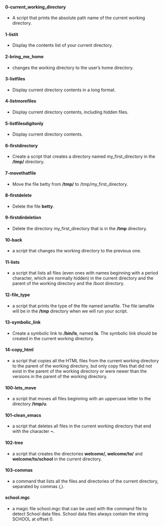 
#### 0-current_working_directory
* A script that prints the absolute path name of the current working directory.

#### 1-listit
* Display the contents list of your current directory.

#### 2-bring_me_home
* changes the working directory to the user’s home directory.

#### 3-listfiles
* Display current directory contents in a long format.

#### 4-listmorefiles
* Display current directory contents, including hidden files.

#### 5-listfilesdigitonly
* Display current directory contents.

#### 6-firstdirectory
* Create a script that creates a directory named my_first_directory in the **/tmp/** directory.

#### 7-movethatfile
* Move the file betty from **/tmp/** to /tmp/my_first_directory.

#### 8-firstdelete
* Delete the file **betty**.

#### 9-firstdirdeletion
* Delete the directory my_first_directory that is in the **/tmp** directory.

#### 10-back
* a script that changes the working directory to the previous one.

#### 11-lists
* a script that lists all files (even ones with names beginning with a period character, which are normally hidden) in the current directory and the parent of the working directory and the /boot directory.

#### 12-file_type
* a script that prints the type of the file named iamafile. The file iamafile will be in the **/tmp** directory when we will run your script.

#### 13-symbolic_link
* Create a symbolic link to **/bin/ls**, named __ls__. The symbolic link should be created in the current working directory.

#### 14-copy_html
* a script that copies all the HTML files from the current working directory to the parent of the working directory, but only copy files that did not exist in the parent of the working directory or were newer than the versions in the parent of the working directory.

#### 100-lets_move
* a script that moves all files beginning with an uppercase letter to the directory **/tmp/u**.

#### 101-clean_emacs
* a script that deletes all files in the current working directory that end with the character **~**.

#### 102-tree
* a script that creates the directories **welcome/, welcome/to/** and **welcome/to/school** in the current directory.

#### 103-commas
* a command that lists all the files and directories of the current directory, separated by commas (,).

#### school.mgc
* a magic file school.mgc that can be used with the command file to detect School data files. School data files always contain the string SCHOOL at offset 0.
